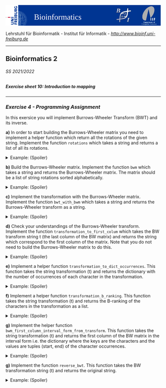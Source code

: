 <img src="./figures/banner.png" alt="UniFreiburg Banner"/>

Lehrstuhl für Bioinformatik - Institut für Informatik - *http://www.bioinf.uni-freiburg.de*

---
## Bioinformatics 2
###### SS 2021/2022
##### Exercise sheet 10: Introduction to mapping
---

### _Exercise 4 - Programming Assignment_
In this exersice you will implement Burrows-Wheeler Transform (BWT) and its inverse.

**a)** In order to start building the Burrows-Wheeler matrix you need to implement a helper function which return all the rotations of the given string.
Implement the function `rotations` which takes a string and returns a list of all its rotations.

<details>
  <summary>Example: (Spoiler)</summary>

  ```
   >>> all_rotations = rotations("abaaba$")
   >>> print(all_rotations)
   ['abaaba$', 'baaba$a', 'aaba$ab', 'aba$aba', 'ba$abaa', 'a$abaab', '$abaaba']
  ```
</details>

**b)** Build the Burrows-Wheeler matrix. Implement the function `bwm` which takes a string and returns the Burrows-Wheeler matrix.
The matrix should be a list of string rotations sorted alphabetically.

<details>
  <summary>Example: (Spoiler)</summary>

  ```
   >>> matrix = bwm("abaaba$")
   >>> print(matrix)
   ['$abaaba', 'a$abaab', 'aaba$ab', 'aba$aba', 'abaaba$', 'ba$abaa', 'baaba$a']
  ```
</details>

**с)** Implement the transformation with the Burrows-Wheeler matrix.
Implement the function `bwt_with_bwm` which takes a string and returns the Burrows-Wheeler transform as a string.

<details>
  <summary>Example: (Spoiler)</summary>

  ```
   >>> t = bwt_with_bwm("abaaba$")
   >>> print(t)
   abba$aa
  ```
</details>


**d)** Check your understandings of the Burrows-Wheeler transform.
Implement the function `transformation_to_first_colum` which takes the BW transform string t (the last column of the BW matrix) and returns the string which correspond to the first column of the matrix.
Note that you do not need to build the Burrows-Wheeler matrix to do this.

<details>
  <summary>Example: (Spoiler)</summary>

  ```
   >>> f = transformation_to_first_colum("abba$aa")
   >>> print(f)
   $aaaabb
  ```
</details>


**e)** Implement a helper function `transformation_to_dict_occurrences`.
This function takes the string transformation (t) and returns the dictionary with the number of occurrences of each character in the transformation.

<details>
  <summary>Example: (Spoiler)</summary>

  ```
   >>> occurrences = transformation_to_dict_occurrences("abba$aa")
   >>> print(occurrences)
   {'a': 4, 'b': 2, '$': 1}
  ```
</details>


**f)** Implement a helper function `transformation_b_ranking`. This function takes the string transformation (t) and returns the B-ranking of the characters in the transformation as a list.
<details>
  <summary>Example: (Spoiler)</summary>

  ```
   >>> ranks = transformation_b_ranking("abba$aa")
   >>> print(ranks)
   >>> print(occurrences)
   [0, 0, 1, 1, 0, 2, 3]
   {'a': 4, 'b': 2, '$': 1}
  ```
</details>

**g)** Implement the helper function `bwm_first_column_interval_form_from_transform`. This function takes the string transformation (t) and returns
    the first column of the BW matrix in the interval form
    i.e. the dictionary where the keys are the characters
    and the values are tuples (start, end) of the character occurrences. 

<details>
  <summary>Example: (Spoiler)</summary>

  ```
   >>> f_column_intervals = bwm_first_column_interval_form_from_transform("abba$aa")
   >>> print(f_column_intervals)
   {'$': (0, 1), 'a': (1, 5), 'b': (5, 7)}
  ```

</details>

**g)** Implement the function `reverse_bwt`.
This function takes the BW transformation string (t) and returns the original string.


<details>
  <summary>Example: (Spoiler)</summary>

  ```
   >>> s = reverse_bwt("abba$aa")
   >>> print(s)
   abaaba$
  ```

</details>